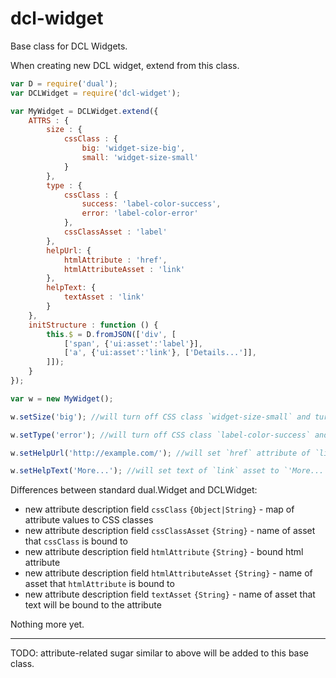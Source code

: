 # dcl-widget

Base class for DCL Widgets.

When creating new DCL widget, extend from this class.

```javascript
var D = require('dual');
var DCLWidget = require('dcl-widget');

var MyWidget = DCLWidget.extend({
    ATTRS : {
        size : {
            cssClass : {
                big: 'widget-size-big',
                small: 'widget-size-small'
            }
        },
        type : {
            cssClass : {
                success: 'label-color-success',
                error: 'label-color-error'
            },
            cssClassAsset : 'label'
        },
        helpUrl: {
            htmlAttribute : 'href',
            htmlAttributeAsset : 'link'
        },
        helpText: {
            textAsset : 'link'
        }
    },
    initStructure : function () {
        this.$ = D.fromJSON(['div', [
            ['span', {'ui:asset':'label'}],
            ['a', {'ui:asset':'link'}, ['Details...']],
        ]]);
    }
});

var w = new MyWidget();

w.setSize('big'); //will turn off CSS class `widget-size-small` and turn on `widget-size-big` of the root node (`'div'`)

w.setType('error'); //will turn off CSS class `label-color-success` and turn on `label-color-error` of `label` asset

w.setHelpUrl('http://example.com/'); //will set `href` attribute of `link` asset to `'http://example.com/'`

w.setHelpText('More...'); //will set text of `link` asset to `'More...'`
```

Differences between standard dual.Widget and DCLWidget:

 - new attribute description field `cssClass` `{Object|String}` - map of attribute values to CSS classes
 - new attribute description field `cssClassAsset` `{String}` - name of asset that `cssClass` is bound to
 - new attribute description field `htmlAttribute` `{String}` - bound html attribute
 - new attribute description field `htmlAttributeAsset` `{String}` - name of asset that `htmlAttribute` is bound to
 - new attribute description field `textAsset` `{String}` - name of asset that text will be bound to the attribute

Nothing more yet.

----

TODO: attribute-related sugar similar to above will be added to this base class.

